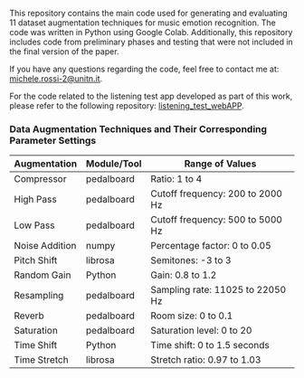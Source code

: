 This repository contains the main code used for generating and evaluating 11 dataset augmentation techniques for music emotion recognition. The code was written in Python using Google Colab. Additionally, this repository includes code from preliminary phases and testing that were not included in the final version of the paper.

If you have any questions regarding the code, feel free to contact me at: michele.rossi-2@unitn.it.

For the code related to the listening test app developed as part of this work, please refer to the following repository: [listening_test_webAPP](https://github.com/michelerossi1/listening_test_webAPP).


### Data Augmentation Techniques and Their Corresponding Parameter Settings

| **Augmentation** | **Module/Tool** | **Range of Values** |
|-----------------|----------------|---------------------|
| Compressor      | pedalboard      | Ratio: 1 to 4       |
| High Pass       | pedalboard      | Cutoff frequency: 200 to 2000 Hz |
| Low Pass        | pedalboard      | Cutoff frequency: 500 to 5000 Hz |
| Noise Addition  | numpy           | Percentage factor: 0 to 0.05 |
| Pitch Shift     | librosa         | Semitones: -3 to 3  |
| Random Gain     | Python          | Gain: 0.8 to 1.2    |
| Resampling      | pedalboard      | Sampling rate: 11025 to 22050 Hz |
| Reverb          | pedalboard      | Room size: 0 to 0.1 |
| Saturation      | pedalboard      | Saturation level: 0 to 20 |
| Time Shift      | Python          | Time shift: 0 to 1.5 seconds |
| Time Stretch    | librosa         | Stretch ratio: 0.97 to 1.03 |
